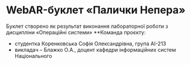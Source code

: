 # WebAR-буклет «Палички Непера»
 Буклет створено як результат виконання лабораторної роботи з дисципліни «Операційні системи»
**Команда проєкту: 

+ студентка Коренковська Софія Олександрівна, група АІ-213
+ викладач – Блажко О.А., доцент кафедри інформаційних систем Національного
